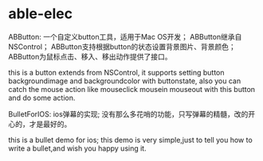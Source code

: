 # able-elec
ABButton:
一个自定义button工具，适用于Mac OS开发；
ABButton继承自NSControl；
ABButton支持根据button的状态设置背景图片、背景颜色；
ABButton为鼠标点击、移入、移出动作提供了接口。

this is a button extends from NSControl,
it supports setting button backgroundimage and backgroundcolor with buttonstate,
also you can catch the mouse action like mouseclick mousein mouseout with this button and do some action. 

BulletForIOS:
ios弹幕的实现;
没有那么多花哨的功能，只写弹幕的精髓，改的开心的，才是最好的。

this is a bullet demo for ios;
this demo is very simple,just to tell you how to write a bullet,and wish you happy using it.